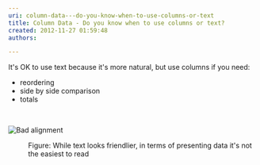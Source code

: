 ```yaml
---
uri: column-data---do-you-know-when-to-use-columns-or-text
title: Column Data - Do you know when to use columns or text?
created: 2012-11-27 01:59:48
authors:

---
```





<span class='intro'> <div>It's OK to use text because it's more natural, but use columns if you need&#58;</div>
<ul><li>reordering</li>
<li>side by side comparison</li>
<li>totals</li></ul> </span>

​<dl class="Image"><dt><img alt="Bad alignment" src="http&#58;//www.ssw.com.au/ssw/Standards/Rules/Images/ColumnsText.jpg" /></dt>
<dd>Figure&#58; While text looks friendlier, in terms of presenting data it's not the easiest to read</dd></dl>



